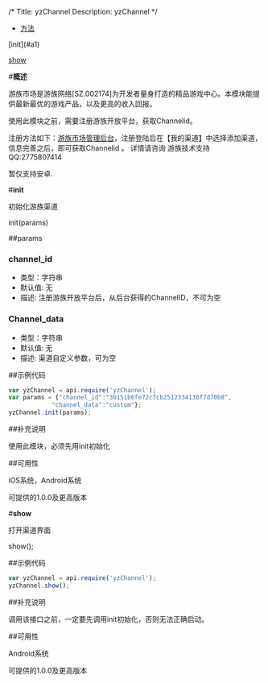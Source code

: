 /*
Title: yzChannel
Description: yzChannel
*/

<ul id="tab" class="clearfix">
	<li class="active"><a href="#basic-content">方法</a></li>
</ul>
<div id="basic-content">

<div class="outline">
[init](#a1)

[show](#a2)
</div>

#**概述**

游族市场是游族网络[SZ.002174]为开发者量身打造的精品游戏中心。本模块能提供最新最优的游戏产品，以及更高的收入回报。
使用此模块之前，需要注册游族开放平台，获取Channelid。

注册方法如下：[游族市场管理后台](http://partner.open.youzu.com/)，注册登陆后在【我的渠道】中选择添加渠道，信息完善之后，即可获取Channelid 。
详情请咨询 游族技术支持QQ:2775807414

暂仅支持安卓.

#**init**<div id="a1"></div>

初始化游族渠道

init(params)

##params

### channel_id

- 类型：字符串
- 默认值: 无
- 描述: 注册游族开放平台后，从后台获得的ChannelID，不可为空

### Channel_data

- 类型：字符串
- 默认值: 无
- 描述: 渠道自定义参数，可为空

##示例代码

```js
var yzChannel = api.require('yzChannel');var params = {"channel_id":"3b151b6fe72cfcb2512334130f7d70b8",                 "channel_data":"custom"};yzChannel.init(params);
```

##补充说明

使用此模块，必须先用init初始化

##可用性

iOS系统，Android系统

可提供的1.0.0及更高版本


#**show**<div id="a2"></div>

打开渠道界面

show();

##示例代码

```js
var yzChannel = api.require('yzChannel');yzChannel.show();
```

##补充说明

调用该接口之前，一定要先调用init初始化，否则无法正确启动。

##可用性

Android系统

可提供的1.0.0及更高版本
